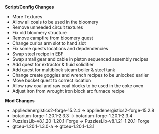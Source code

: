 **Script/Config Changes**
- More Textures
- Allow all coals to be used in the bloomery
- Remove unneeded circuit textures
- Fix old bloomery structure 
- Remove campfire from bloomery quest
- Change curios arm slot to hand slot
- Fix some quests locations and depdendencies
- Swap steel recipe in EBF
- Swap small gear and cable in piston sequenced assembly recipes
- Add quest for extractor & fluid solidifier
- Add quest for multiblock steam boiler & steel tank
- Change create goggles and wrench recipes to be unlocked earlier
- Move bucket quest to correct location
- Allow raw coal and raw coal blocks to be used in the coke oven
- Adjust iron from wrought iron block arc furnace recipe

**Mod Changes**
- appliedenergistics2-forge-15.2.4 -> appliedenergistics2-forge-15.2.8
- botarium-forge-1.20.1-2.3.3 -> botarium-forge-1.20.1-2.3.4
- PuzzlesLib-v8.1.20-1.20.1-Forge -> PuzzlesLib-v8.1.21-1.20.1-Forge
- gtceu-1.20.1-1.3.0-a -> gtceu-1.20.1-1.3.1